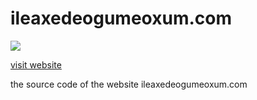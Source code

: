 # ileaxedeogumeoxum.com
<img src="https://ik.imagekit.io/Theryston/image_Dil7Y2RVt.png">

[visit website](https://ileaxedeogumeoxum.com)

the source code of the website ileaxedeogumeoxum.com
